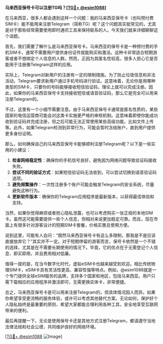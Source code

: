 **马来西亚保号卡可以注册TG吗？[[TG💪+ @esim1088](https://t.me/s/esim1088)]**

在马来西亚，很多人都会遇到这样一个问题：我的马来西亚保号卡（也叫预付费SIM卡）能不能用来注册Telegram（简称TG）呢？这个问题其实挺常见的，尤其是对于那些经常需要使用即时通讯工具来保持联系的人。今天我们就来详细聊聊这个话题。

首先，我们需要了解什么是马来西亚保号卡。马来西亚的保号卡是一种预付费的手机SIM卡，通常不需要用户提供身份证件就能购买和激活。这种卡非常适合短期游客或者不想绑定个人信息的人群。然而，正因为其匿名性较高，很多人担心它是否能用于注册像Telegram这样的应用。

实际上，Telegram对新用户的注册有一定的限制措施。为了防止垃圾信息和非法活动，Telegram要求新用户通过手机号码进行验证。这意味着，无论你是用哪种类型的SIM卡，只要你的号码能够接收短信验证码，理论上就可以完成注册。因此，如果你的马来西亚保号卡支持接收短信或语音验证码，那么它是完全可以用来注册Telegram的。

不过，这里有一个小细节需要注意。由于马来西亚保号卡通常是匿名性质的，某些国家的电信运营商可能会对这类卡实施更严格的审核机制。这意味着即使你能成功收到验证码并完成注册，但之后可能无法正常使用某些高级功能，比如文件上传等。此外，如果Telegram检测到异常行为，可能会暂时冻结账户，直到用户提供更多身份证明。

那么，如何确保自己的马来西亚保号卡能够顺利注册Telegram呢？以下是一些实用的小建议：

1. **检查网络稳定性**：确保你的手机信号良好，避免因为网络问题导致验证码接收失败。
2. **尝试不同的验证方式**：如果短信验证码无法收到，可以尝试切换到语音验证码选项。
3. **避免频繁操作**：一次性注册多个账户可能会触发Telegram的安全系统，尽量避免这种行为。
4. **更新软件版本**：确保你的Telegram应用程序是最新版本，以获得最佳体验和支持。

当然，如果你觉得麻烦或者担心隐私泄露，也可以考虑购买一张正规的本地SIM卡。虽然这可能需要提供一些个人信息，但相对来说更加稳定可靠。而且，现在市面上有很多针对游客设计的短期SIM卡套餐，价格实惠且使用方便。

说到这里，可能有人会问：“既然马来西亚保号卡有这么多限制，那我是不是应该直接放弃它？”其实并不一定。对于短期停留的游客而言，保号卡依然是一个不错的选择，尤其是在不需要长期使用的情况下。毕竟，它的优点在于无需登记个人信息、即买即用，并且费用相对低廉。

值得一提的是，在当今数字化时代，虚拟eSIM卡也越来越受到欢迎。相比传统物理SIM卡，eSIM卡具有灵活性更高、兼容性强等特点。例如，@esim1088就是一个专门提供全球eSIM服务的品牌，支持多个国家和地区，包括马来西亚。用户只需下载相应的应用程序并激活即可，无需更换实体卡，非常便捷。

总之，马来西亚保号卡是可以用来注册Telegram的，但具体情况因人而异。如果你希望享受更流畅的服务体验，或许可以考虑其他替代方案。无论如何，保护好个人隐私始终是最重要的原则，希望大家都能合理利用各种工具，安全地享受互联网带来的便利。

最后再提醒一下，无论是使用保号卡还是其他方式注册Telegram，都请遵守当地法律法规和社会公德，共同维护良好的网络环境。

[[TG💪+ @esim1088](https://t.me/s/esim1088) ![Image](https://i.postimg.cc/4NQfJmqS/Snipaste-2025-05-13-00-14-12.png)]